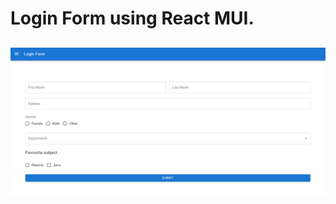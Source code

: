 # Login Form using React MUI.

## ![Image](https://raw.githubusercontent.com/dhruvmaindola227/Web-Dev-practice/master/react-mui/screenshots/ss1.png)

